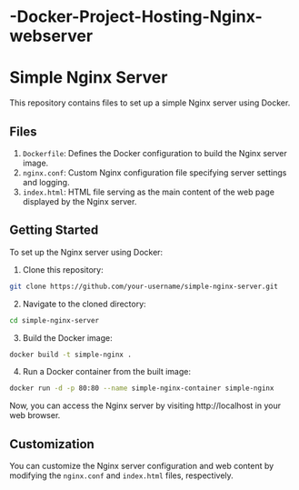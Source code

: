# -Docker-Project-Hosting-Nginx-webserver
# Simple Nginx Server

This repository contains files to set up a simple Nginx server using Docker.

## Files

1. `Dockerfile`: Defines the Docker configuration to build the Nginx server image.
2. `nginx.conf`: Custom Nginx configuration file specifying server settings and logging.
3. `index.html`: HTML file serving as the main content of the web page displayed by the Nginx server.

## Getting Started

To set up the Nginx server using Docker:

1. Clone this repository:

```bash
git clone https://github.com/your-username/simple-nginx-server.git
```

2. Navigate to the cloned directory:

```bash
cd simple-nginx-server
```

3. Build the Docker image:

```bash
docker build -t simple-nginx .
```

4. Run a Docker container from the built image:

```bash
docker run -d -p 80:80 --name simple-nginx-container simple-nginx
```

Now, you can access the Nginx server by visiting http://localhost in your web browser.

## Customization

You can customize the Nginx server configuration and web content by modifying the `nginx.conf` and `index.html` files, respectively.
